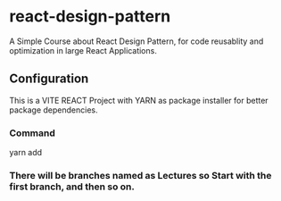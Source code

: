 # react-design-pattern
A Simple Course about React Design Pattern, for code reusablity and optimization in large React Applications. 
## Configuration
This is a VITE REACT Project with YARN as package installer for better package dependencies. 
### Command
yarn add

### There will be branches named as Lectures so Start with the first branch, and then so on. 
